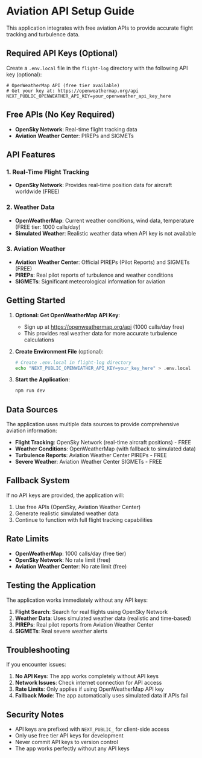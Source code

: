 # Aviation API Setup Guide

This application integrates with free aviation APIs to provide accurate flight tracking and turbulence data.

## Required API Keys (Optional)

Create a `.env.local` file in the `flight-log` directory with the following API key (optional):

```env
# OpenWeatherMap API (free tier available)
# Get your key at: https://openweathermap.org/api
NEXT_PUBLIC_OPENWEATHER_API_KEY=your_openweather_api_key_here
```

## Free APIs (No Key Required)

- **OpenSky Network**: Real-time flight tracking data
- **Aviation Weather Center**: PIREPs and SIGMETs

## API Features

### 1. Real-Time Flight Tracking
- **OpenSky Network**: Provides real-time position data for aircraft worldwide (FREE)

### 2. Weather Data
- **OpenWeatherMap**: Current weather conditions, wind data, temperature (FREE tier: 1000 calls/day)
- **Simulated Weather**: Realistic weather data when API key is not available

### 3. Aviation Weather
- **Aviation Weather Center**: Official PIREPs (Pilot Reports) and SIGMETs (FREE)
- **PIREPs**: Real pilot reports of turbulence and weather conditions
- **SIGMETs**: Significant meteorological information for aviation

## Getting Started

1. **Optional: Get OpenWeatherMap API Key**:
   - Sign up at https://openweathermap.org/api (1000 calls/day free)
   - This provides real weather data for more accurate turbulence calculations

2. **Create Environment File** (optional):
   ```bash
   # Create .env.local in flight-log directory
   echo "NEXT_PUBLIC_OPENWEATHER_API_KEY=your_key_here" > .env.local
   ```

3. **Start the Application**:
   ```bash
   npm run dev
   ```

## Data Sources

The application uses multiple data sources to provide comprehensive aviation information:

- **Flight Tracking**: OpenSky Network (real-time aircraft positions) - FREE
- **Weather Conditions**: OpenWeatherMap (with fallback to simulated data)
- **Turbulence Reports**: Aviation Weather Center PIREPs - FREE
- **Severe Weather**: Aviation Weather Center SIGMETs - FREE

## Fallback System

If no API keys are provided, the application will:
1. Use free APIs (OpenSky, Aviation Weather Center)
2. Generate realistic simulated weather data
3. Continue to function with full flight tracking capabilities

## Rate Limits

- **OpenWeatherMap**: 1000 calls/day (free tier)
- **OpenSky Network**: No rate limit (free)
- **Aviation Weather Center**: No rate limit (free)

## Testing the Application

The application works immediately without any API keys:

1. **Flight Search**: Search for real flights using OpenSky Network
2. **Weather Data**: Uses simulated weather data (realistic and time-based)
3. **PIREPs**: Real pilot reports from Aviation Weather Center
4. **SIGMETs**: Real severe weather alerts

## Troubleshooting

If you encounter issues:

1. **No API Keys**: The app works completely without API keys
2. **Network Issues**: Check internet connection for API access
3. **Rate Limits**: Only applies if using OpenWeatherMap API key
4. **Fallback Mode**: The app automatically uses simulated data if APIs fail

## Security Notes

- API keys are prefixed with `NEXT_PUBLIC_` for client-side access
- Only use free tier API keys for development
- Never commit API keys to version control
- The app works perfectly without any API keys 
